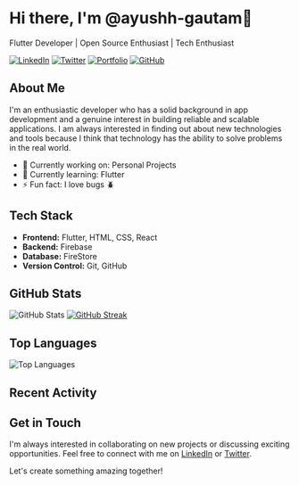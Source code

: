 # Hi there, I'm @ayushh-gautam👋

Flutter Developer | Open Source Enthusiast | Tech Enthusiast

[![LinkedIn](https://img.shields.io/badge/LinkedIn-Connect-blue)](https://www.linkedin.com/in/ayush-gautam-1450ab246/)
[![Twitter](https://img.shields.io/badge/Twitter-Follow-blue)](https://twitter.com/ayushh_gautam)
[![Portfolio](https://img.shields.io/badge/Portfolio-Visit-green)](https://ayushgautam.com.np)
[![GitHub](https://img.shields.io/badge/GitHub-Follow-blue)](https://github.com/ayushh-gautam)

## About Me

I'm an enthusiastic developer who has a solid background in app development and a genuine interest in building reliable and scalable applications. I am always interested in finding out about new technologies and tools because I think that technology has the ability to solve problems in the real world.

- 💼 Currently working on: Personal Projects
- 🌱 Currently learning: Flutter
- ⚡ Fun fact: I love bugs 🪲

## Tech Stack

- **Frontend:**  Flutter, HTML, CSS, React
- **Backend:** Firebase
- **Database:** FireStore
- **Version Control:** Git, GitHub

## GitHub Stats

![GitHub Stats](https://github-readme-stats.vercel.app/api?username=ayushh-gautam&show_icons=true&theme=dark)   [![GitHub Streak](https://streak-stats.demolab.com?user=ayushh-gautam)](https://git.io/streak-stats)






## Top Languages

![Top Languages](https://github-readme-stats.vercel.app/api/top-langs/?username=ayushh-gautam&layout=compact&theme=dark)

## Recent Activity

<!--RECENT_ACTIVITY:last_update-->
<!--RECENT_ACTIVITY:last_update_end-->

## Get in Touch

I'm always interested in collaborating on new projects or discussing exciting opportunities. Feel free to connect with me on [LinkedIn](https://www.linkedin.com/in/ayush-gautam-1450ab246/) or [Twitter](https://twitter.com/ayushh_gautam).

Let's create something amazing together!
